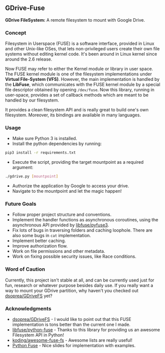 ## GDrive-Fuse

**GDrive FileSystem:** A remote filesystem to mount with Google Drive.

### Concept
Filesystem in Userspace (FUSE) is a software interface, provided in Linux and other Unix-like OSes, that lets non-privileged users create their own file systems without editing kernel code. It's been around in Linux kernel since around the 2.6 release.

Now FUSE may refer to either the Kernel module or library in user space. The FUSE kernel module is one of the filesystem implementations under **Virtual File-System (VFS)**. However, the main implementation is handled by the **LibFuse**, which communicates with the FUSE kernel module by a special file descriptor obtained by opening `/dev/fuse`. Now this library, running in user-space, provides a set of callback methods which are meant to be handled by our filesystem.

It provides a clean filesystem API and is really great to build one's own filesystem. Moreover, its bindings are available in many languages.

### Usage
- Make sure Python 3 is installed.
- Install the python dependencies by running:
```bash
pip3 install -r requirements.txt
```
- Execute the script, providing the target mountpoint as a required argument:
```bash
./gdrive.py [mountpoint]
```
- Authorize the application by Google to access your drive.
- Navigate to the mountpoint and let the magic happen!

### Future Goals
- Follow proper project structure and conventions.
- Implement the handler functions as asynchronous coroutines, using the asynchronous API provided by [libfuse/pyfuse3](https://github.com/libfuse/pyfuse3).
- Fix lots of bugs in traversing folders and caching loophole. There are also some bugs in `cat` implementation.
- Implement better caching.
- Improve authorization flow.
- Work on file permissions and other metadata.
- Work on fixing possible security issues, like Race conditions.

### Word of Caution
Currently, this project isn't stable at all, and can be currently used just for fun, research or whatever purpose besides daily use. If you really want a way to mount your GDrive partition, why haven't you checked out [dsoprea/GDriveFS](https://github.com/dsoprea/GDriveFS) yet?

### Acknowledgments
- [dsoprea/GDriveFS](https://github.com/dsoprea/GDriveFS) - I would like to point out that this FUSE implementation is tons better than the current one I made.
- [libfuse/python-fuse](https://github.com/libfuse/python-fuse/wiki) - Thanks to this library for providing us an awesome Filesystem API in Python!
- [koding/awesome-fuse-fs](https://github.com/koding/awesome-fuse-fs) - Awesome lists are really useful!
- [Python Fuse](https://www.slideshare.net/matteobertozzi/python-fuse) - Nice slides for implementation with examples.
